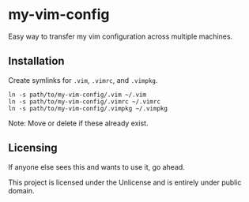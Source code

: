 # my-vim-config

Easy way to transfer my vim configuration across multiple machines.

## Installation

Create symlinks for `.vim`, `.vimrc`, and `.vimpkg`.
```
ln -s path/to/my-vim-config/.vim ~/.vim
ln -s path/to/my-vim-config/.vimrc ~/.vimrc
ln -s path/to/my-vim-config/.vimpkg ~/.vimpkg
```

Note: Move or delete if these already exist.

## Licensing

If anyone else sees this and wants to use it, go ahead.

This project is licensed under the Unlicense and is entirely under public domain.
